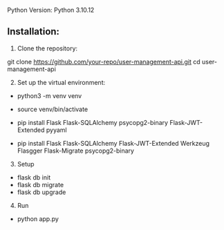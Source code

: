 
Python Version: Python 3.10.12

## Installation:
1. Clone the repository:

git clone https://github.com/your-repo/user-management-api.git
cd user-management-api

2. Set up the virtual environment:

- python3 -m venv venv

- source venv/bin/activate

- pip install Flask Flask-SQLAlchemy psycopg2-binary Flask-JWT-Extended pyyaml 

- pip install Flask Flask-SQLAlchemy Flask-JWT-Extended Werkzeug Flasgger Flask-Migrate psycopg2-binary


3. Setup

- flask db init
- flask db migrate
- flask db upgrade

4. Run

- python app.py
